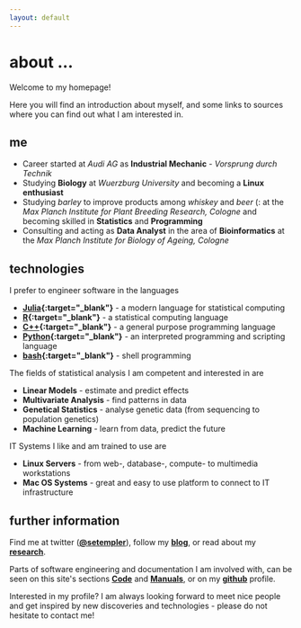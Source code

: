 ```yaml
---
layout: default
---
```


# about ...

Welcome to my homepage!

Here you will find an introduction about myself, and some links to sources 
where you can find out what I am interested in.

## me

* Career started at *Audi AG* as **Industrial Mechanic** - *Vorsprung durch Technik*
* Studying **Biology** at *Wuerzburg University* and becoming a **Linux enthusiast**
* Studying *barley* to improve products among *whiskey* and *beer* (: at the *Max Planch Institute for Plant Breeding Research, Cologne* and becoming skilled in **Statistics** and **Programming**
* Consulting and acting as **Data Analyst** in the area of **Bioinformatics** at the *Max Planch Institute for Biology of Ageing, Cologne*

## technologies

I prefer to engineer software in the languages

* **[Julia][jl]{:target="_blank"}** - a modern language for statistical computing
* **[R][r]{:target="_blank"}** - a statistical computing language
* **[C++][cpp]{:target="_blank"}** - a general purpose programming language
* **[Python][py]{:target="_blank"}** - an interpreted programming and scripting language
* **[bash][bash]{:target="_blank"}** - shell programming

The fields of statistical analysis I am competent and interested in are

* **Linear Models** - estimate and predict effects
* **Multivariate Analysis** - find patterns in data
* **Genetical Statistics** - analyse genetic data (from sequencing to population genetics)
* **Machine Learning** - learn from data, predict the future

IT Systems I like and am trained to use are

* **Linux Servers** - from web-, database-, compute- to multimedia workstations
* **Mac OS Systems** - great and easy to use platform to connect to IT infrastructure

## further information

Find me at twitter (**[@setempler][twt]**), follow my **[blog](/blog)**, or read about my
**[research][scholar]**.

Parts of software engineering and documentation I am involved with, can be seen on this site's
sections **[Code](/code)** and **[Manuals](/manuals)**, or on my **[github][hub]** profile.

Interested in my profile? I am always looking forward to meet nice people and get inspired by new
discoveries and technologies - please do not hesitate to contact me!

[hub]: https://github.com/setempler
[cpp]: https://isocpp.org
[bash]: https://www.gnu.org/software/bash/
[py]: https://www.python.org
[jl]: http://julialang.org
[r]: https://www.r-project.org
[rgate]: https://www.researchgate.net/profile/Sven_Templer/publications
[scholar]: https://scholar.google.de/citations?user=G5ryn90AAAAJ&hl=en
[twt]: https://twitter.com/setempler